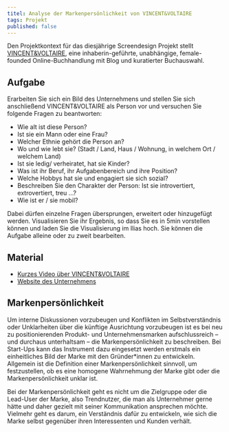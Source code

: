 ```yaml
---
titel: Analyse der Markenpersönlichkeit von VINCENT&VOLTAIRE
tags: Projekt
published: false
---
```


Den Projektkontext für das diesjährige Screendesign Projekt stellt <a href="https://vincent-und-voltaire.de/">VINCENT&VOLTAIRE</a>, eine inhaberin-geführte, unabhängige, female-founded Online-Buchhandlung mit Blog und kuratierter Buchauswahl.

## Aufgabe

Erarbeiten Sie sich ein Bild des Unternehmens und stellen Sie sich anschließend VINCENT&VOLTAIRE als Person vor und versuchen Sie folgende Fragen zu beantworten:

-   Wie alt ist diese Person?
-   Ist sie ein Mann oder eine Frau?
-   Welcher Ethnie gehört die Person an?
-   Wo und wie lebt sie? (Stadt / Land, Haus / Wohnung, in welchem Ort / welchem Land)
-   Ist sie ledig/ verheiratet, hat sie Kinder?
-   Was ist ihr Beruf, ihr Aufgabenbereich und ihre Position?
-   Welche Hobbys hat sie und engagiert sie sich sozial?
-   Beschreiben Sie den Charakter der Person: Ist sie introvertiert, extrovertiert, treu …?
-   Wie ist er / sie mobil?

Dabei dürfen einzelne Fragen übersprungen, erweitert oder hinzugefügt werden. Visualisieren Sie ihr Ergebnis, so dass Sie es in 5min vorstellen können und laden Sie die Visualisierung im Ilias hoch. Sie können die Aufgabe alleine oder zu zweit bearbeiten.

## Material

-   [Kurzes Video über VINCENT&VOLTAIRE](https://youtu.be/HK1yBLAEY6E)
-   [Website des Unternehmens](https://vincent-und-voltaire.de)

## Markenpersönlichkeit

Um interne Diskussionen vorzubeugen und Konflikten im Selbstverständnis oder Unklarheiten über die künftige Ausrichtung vorzubeugen ist es bei neu zu positionierenden Produkt- und Unternehmensmarken aufschlussreich – und durchaus unterhaltsam – die Markenpersönlichkeit zu beschreiben. Bei Start-Ups kann das Instrument dazu eingesetzt werden erstmals ein einheitliches Bild der Marke mit den Gründer\*innen zu entwickeln. Allgemein ist die Definition einer Markenpersönlichkeit sinnvoll, um festzustellen, ob es eine homogene Wahrnehmung der Marke gibt oder die Markenpersönlichkeit unklar ist.

Bei der Markenpersönlichkeit geht es nicht um die Zielgruppe oder die Lead-User der Marke, also Trendnutzer, die man als Unternehmer gerne hätte und daher gezielt mit seiner Kommunikation ansprechen möchte. Vielmehr geht es darum, ein Verständnis dafür zu entwickeln, wie sich die Marke selbst gegenüber ihren Interessenten und Kunden verhält.
